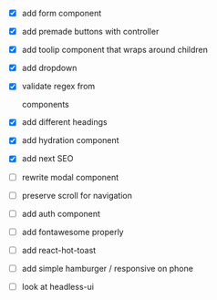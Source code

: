 - [x] add form component
- [x] add premade buttons with controller
- [x] add toolip component that wraps around children
- [x] add dropdown
- [x] validate regex from <Form> components
- [x] add different headings
- [x] add hydration component
- [x] add next SEO

- [ ] rewrite modal component
- [ ] preserve scroll for navigation
- [ ] add auth component
- [ ] add fontawesome properly
- [ ] add react-hot-toast
- [ ] add simple hamburger / responsive on phone
- [ ] look at headless-ui
